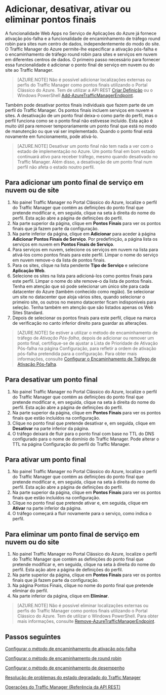 <properties
   pageTitle="Gerir pontos finais no Traffic Manager do Azure | Microsoft Azure"
   description="Este artigo ajuda-o a adicionar, remover, ativar e desativar pontos finais no Traffic Manager do Azure."
   services="traffic-manager"
   documentationCenter=""
   authors="joaoma"
   manager="carmonm"
   editor="tysonn" />
<tags
   ms.service="traffic-manager"
   ms.devlang="na"
   ms.topic="get-started-article"
   ms.tgt_pltfrm="na"
   ms.workload="infrastructure-services"
   ms.date="03/17/2016"
   ms.author="joaoma" />

# Adicionar, desativar, ativar ou eliminar pontos finais

A funcionalidade Web Apps no Serviço de Aplicações do Azure já fornece ativação pós-falha e a funcionalidade de encaminhamento de tráfego round robin para sites num centro de dados, independentemente do modo do site. O Traffic Manager do Azure permite-lhe especificar a ativação pós-falha e o encaminhamento de tráfego round robin para sites e serviços em nuvem em diferentes centros de dados. O primeiro passo necessário para fornecer essa funcionalidade é adicionar o ponto final de serviço em nuvem ou do site ao Traffic Manager.

>[AZURE.NOTE] Não é possível adicionar localizações externas ou perfis do Traffic Manager como pontos finais utilizando o Portal Clássico do Azure. Tem de utilizar a API REST [Criar Definição](http://go.microsoft.com/fwlink/p/?LinkId=400772) ou o Windows PowerShell [Add-AzureTrafficManagerEndpoint](http://go.microsoft.com/fwlink/p/?LinkId=400774).

Também pode desativar pontos finais individuais que fazem parte de um perfil do Traffic Manager. Os pontos finais incluem serviços em nuvem e sites. A desativação de um ponto final deixa-o como parte do perfil, mas o perfil funciona como se o ponto final não estivesse incluído. Esta ação é muito útil para remover temporariamente um ponto final que está no modo de manutenção ou que vai ser implementado. Quando o ponto final está novamente em funcionamento, pode ativá-lo.

>[AZURE.NOTE] Desativar um ponto final não tem nada a ver com o estado de implementação no Azure. Um ponto final em bom estado continuará ativo para receber tráfego, mesmo quando desativado no Traffic Manager. Além disso, a desativação de um ponto final num perfil não afeta o estado noutro perfil.

## Para adicionar um ponto final de serviço em nuvem ou de site


1. No painel Traffic Manager no Portal Clássico do Azure, localize o perfil do Traffic Manager que contém as definições do ponto final que pretende modificar e, em seguida, clique na seta à direita do nome do perfil. Esta ação abre a página de definições do perfil.
2. Na parte superior da página, clique em **Pontos Finais** para ver os pontos finais que já fazem parte da configuração.
3. Na parte inferior da página, clique em **Adicionar** para aceder à página **Adicionar Pontos Finais de Serviço**. Por predefinição, a página lista os serviços em nuvem em **Pontos Finais de Serviço**.
4. Para serviços em nuvem, selecione os serviços em nuvem na lista para ativá-los como pontos finais para este perfil. Limpar o nome do serviço em nuvem remove-o da lista de pontos finais.
5. Para os sites, clique na lista pendente **Tipo de Serviço** e selecione **Aplicação Web**.
6. Selecione os sites na lista para adicioná-los como pontos finais para este perfil. Limpar o nome do site remove-o da lista de pontos finais. Tenha em atenção que só pode selecionar um único site para cada datacenter do Azure (também conhecido como região). Se selecionar um site no datacenter que aloja vários sites, quando selecionar o primeiro site, os outros no mesmo datacenter ficam indisponíveis para seleção. Tenha também em atenção que são listados apenas os Web Sites Standard.
7. Depois de selecionar os pontos finais para este perfil, clique na marca de verificação no canto inferior direito para guardar as alterações.

>[AZURE.NOTE] Se estiver a utilizar o método de encaminhamento de tráfego de *Ativação Pós-falha*, depois de adicionar ou remover um ponto final, certifique-se de ajustar a Lista de Prioridade de Ativação Pós-falha na página Configuração, para refletir a ordem de ativação pós-falha pretendida para a configuração. Para obter mais informações, consulte [Configurar o Encaminhamento de Tráfego de Ativação Pós-falha](traffic-manager-configure-failover-routing-method.md).

## Para desativar um ponto final

1. No painel Traffic Manager no Portal Clássico do Azure, localize o perfil do Traffic Manager que contém as definições do ponto final que pretende modificar e, em seguida, clique na seta à direita do nome do perfil. Esta ação abre a página de definições do perfil.
2. Na parte superior da página, clique em **Pontos Finais** para ver os pontos finais que estão incluídos na configuração.
3. Clique no ponto final que pretende desativar e, em seguida, clique em **Desativar** na parte inferior da página.
4. O tráfego deixará de fluir para o ponto final com base no TTL do DNS configurado para o nome de domínio do Traffic Manager. Pode alterar o TTL na página Configuração do perfil do Traffic Manager.

## Para ativar um ponto final

1. No painel Traffic Manager no Portal Clássico do Azure, localize o perfil do Traffic Manager que contém as definições do ponto final que pretende modificar e, em seguida, clique na seta à direita do nome do perfil. Esta ação abre a página de definições do perfil.
2. Na parte superior da página, clique em **Pontos Finais** para ver os pontos finais que estão incluídos na configuração.
3. Clique no ponto final que pretende ativar e, em seguida, clique em **Ativar** na parte inferior da página.
4. O tráfego começará a fluir novamente para o serviço, como indica o perfil.

## Para eliminar um ponto final de serviço em nuvem ou do site


1. No painel Traffic Manager no Portal Clássico do Azure, localize o perfil do Traffic Manager que contém as definições do ponto final que pretende modificar e, em seguida, clique na seta à direita do nome do perfil. Esta ação abre a página de definições do perfil.
2. Na parte superior da página, clique em **Pontos Finais** para ver os pontos finais que já fazem parte da configuração.
3. Na página Pontos Finais, clique no nome do ponto final que pretende eliminar do perfil.
4. Na parte inferior da página, clique em **Eliminar**.

>[AZURE.NOTE] Não é possível eliminar localizações externas ou perfis do Traffic Manager como pontos finais utilizando o Portal Clássico do Azure. Tem de utilizar o Windows PowerShell. Para obter mais informações, consulte [Remove-AzureTrafficManagerEndpoint](https://msdn.microsoft.com/library/dn690251.aspx).

## Passos seguintes


[Configurar o método de encaminhamento de ativação pós-falha](traffic-manager-configure-failover-routing-method.md)

[Configurar o método de encaminhamento de round robin](traffic-manager-configure-round-robin-routing-method.md)

[Configurar o método de encaminhamento de desempenho](traffic-manager-configure-performance-routing-method.md)

[Resolução de problemas do estado degradado do Traffic Manager](traffic-manager-troubleshooting-degraded.md)

[Operações do Traffic Manager (Referência da API REST)](http://go.microsoft.com/fwlink/p/?LinkID=313584)



<!--HONumber=Jun16_HO2-->


